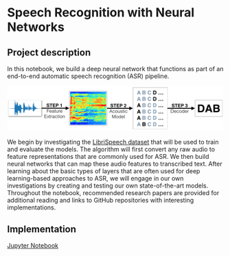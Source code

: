 [//]: # (Image References)

[image1]: ./images/pipeline.png "ASR Pipeline"

# Speech Recognition with Neural Networks

## Project description
In this notebook, we build a deep neural network that functions as part of an end-to-end automatic speech recognition (ASR) pipeline.

![ASR Pipeline][image1]

We begin by investigating the [LibriSpeech dataset](http://www.openslr.org/12/) that will be used to train and evaluate the models. The algorithm will first convert any raw audio to feature representations that are commonly used for ASR. We then build neural networks that can map these audio features to transcribed text. After learning about the basic types of layers that are often used for deep learning-based approaches to ASR, we will engage in our own investigations by creating and testing our own state-of-the-art models. Throughout the notebook, recommended research papers are provided for additional reading and links to GitHub repositories with interesting implementations.

## Implementation
[Jupyter Notebook](https://nbviewer.jupyter.org/github/vgkortsas/Online_courses/blob/master/Udacity_Natural_Language_Processing_Nanodegree/Speech_Recognition_with_Neural_Networks/Speech_Recognition_with_Neural_Networks.ipynb)


